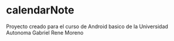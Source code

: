 calendarNote
============

Proyecto creado para el curso de Android basico de la Universidad Autonoma Gabriel Rene Moreno
